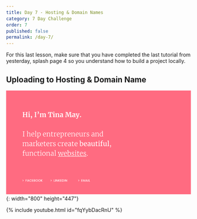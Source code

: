 ```yaml
---
title: Day 7 - Hosting & Domain Names
category: 7 Day Challenge
order: 7
published: false
permalink: /day-7/
---
```


For this last lesson, make sure that you have completed the last tutorial from yesterday, splash page 4 so you understand how to build a project locally.&nbsp;

## Uploading to Hosting & Domain Name

![](/uploads/simple.png){: width="800" height="447"}

{% include youtube.html id="fqYybDacRnU" %}